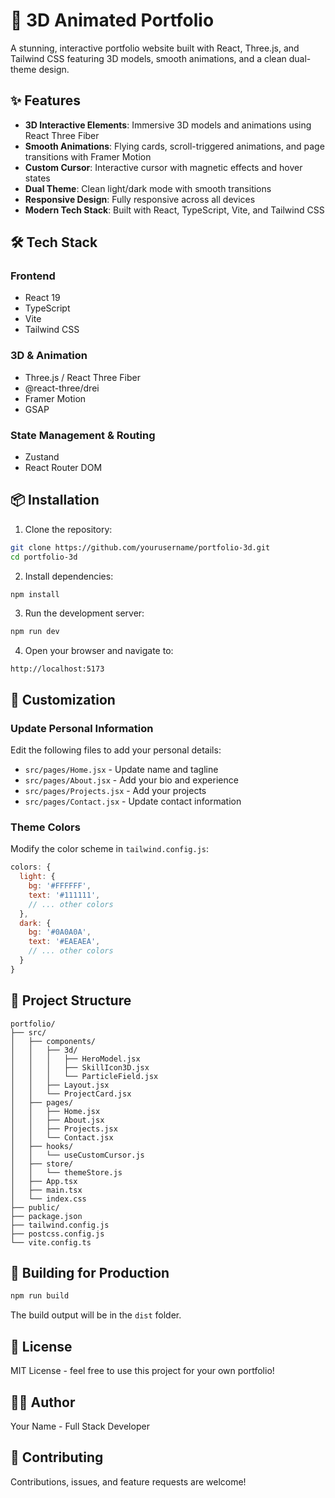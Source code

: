 # 🚀 3D Animated Portfolio

A stunning, interactive portfolio website built with React, Three.js, and Tailwind CSS featuring 3D models, smooth animations, and a clean dual-theme design.

## ✨ Features

- **3D Interactive Elements**: Immersive 3D models and animations using React Three Fiber
- **Smooth Animations**: Flying cards, scroll-triggered animations, and page transitions with Framer Motion
- **Custom Cursor**: Interactive cursor with magnetic effects and hover states
- **Dual Theme**: Clean light/dark mode with smooth transitions
- **Responsive Design**: Fully responsive across all devices
- **Modern Tech Stack**: Built with React, TypeScript, Vite, and Tailwind CSS

## 🛠️ Tech Stack

### Frontend
- React 19
- TypeScript
- Vite
- Tailwind CSS

### 3D & Animation
- Three.js / React Three Fiber
- @react-three/drei
- Framer Motion
- GSAP

### State Management & Routing
- Zustand
- React Router DOM

## 📦 Installation

1. Clone the repository:
```bash
git clone https://github.com/yourusername/portfolio-3d.git
cd portfolio-3d
```

2. Install dependencies:
```bash
npm install
```

3. Run the development server:
```bash
npm run dev
```

4. Open your browser and navigate to:
```
http://localhost:5173
```

## 🎨 Customization

### Update Personal Information
Edit the following files to add your personal details:
- `src/pages/Home.jsx` - Update name and tagline
- `src/pages/About.jsx` - Add your bio and experience
- `src/pages/Projects.jsx` - Add your projects
- `src/pages/Contact.jsx` - Update contact information

### Theme Colors
Modify the color scheme in `tailwind.config.js`:
```javascript
colors: {
  light: {
    bg: '#FFFFFF',
    text: '#111111',
    // ... other colors
  },
  dark: {
    bg: '#0A0A0A', 
    text: '#EAEAEA',
    // ... other colors
  }
}
```

## 📁 Project Structure

```
portfolio/
├── src/
│   ├── components/
│   │   ├── 3d/
│   │   │   ├── HeroModel.jsx
│   │   │   ├── SkillIcon3D.jsx
│   │   │   └── ParticleField.jsx
│   │   ├── Layout.jsx
│   │   └── ProjectCard.jsx
│   ├── pages/
│   │   ├── Home.jsx
│   │   ├── About.jsx
│   │   ├── Projects.jsx
│   │   └── Contact.jsx
│   ├── hooks/
│   │   └── useCustomCursor.js
│   ├── store/
│   │   └── themeStore.js
│   ├── App.tsx
│   ├── main.tsx
│   └── index.css
├── public/
├── package.json
├── tailwind.config.js
├── postcss.config.js
└── vite.config.ts
```

## 🚀 Building for Production

```bash
npm run build
```

The build output will be in the `dist` folder.

## 📝 License

MIT License - feel free to use this project for your own portfolio!

## 👨‍💻 Author

Your Name - Full Stack Developer

## 🤝 Contributing

Contributions, issues, and feature requests are welcome!
